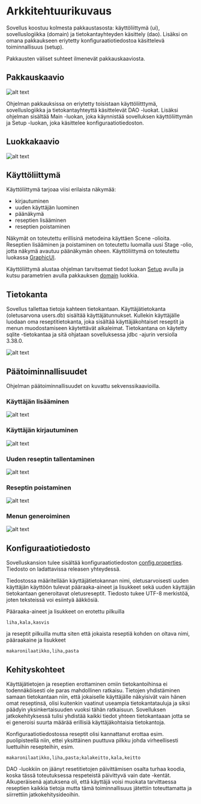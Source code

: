<h1>Arkkitehtuurikuvaus</h1>

Sovellus koostuu kolmesta pakkaustasosta: käyttöliittymä (ui), sovelluslogiikka (domain) ja tietokantayhteyden käsittely (dao). Lisäksi on omana pakkaukseen eriytetty konfiguraatiotiedostoa käsittelevä toiminnallisuus (setup).

Pakkausten väliset suhteet ilmenevät pakkauskaaviosta.

<h2>Pakkauskaavio</h2>

![alt text](images/Menuplannerpack.png)

Ohjelman pakkauksissa on eriytetty toisistaan käyttöliitttymä, sovelluslogiikka ja tietokantayhteyttä käsittelevät DAO -luokat. Lisäksi ohjelman sisältää Main -luokan, joka käynnistää sovelluksen käyttöliittymän ja Setup -luokan, joka käsittelee konfiguraatiotiedoston.

<h2>Luokkakaavio</h2>

![alt text](images/MenuplannerUML.png)

<h2>Käyttöliittymä</h2>

Käyttöliittymä tarjoaa viisi erilaista näkymää:

- kirjautuminen
- uuden käyttäjän luominen
- päänäkymä
- reseptien lisääminen
- reseptien poistaminen

Näkymät on toteutettu erillisinä metodeina käyttäen Scene -olioita. Reseptien lisääminen ja poistaminen on toteutettu luomalla uusi Stage -olio, jotta näkymä avautuu päänäkymän oheen. Käyttöliittymä on toteutettu luokassa [GraphicUI](../Menuplanner/src/main/java/ohte/ui/GraphicUI).

Käyttöliittymä alustaa ohjelman tarvitsemat tiedot luokan [Setup](../Menuplanner/src/main/java/ohte/setup/Setup.java) avulla ja kutsu parametrien avulla pakkauksen [domain](../Menuplanner/src/main/java/ohte/domain) luokkia.

<h2>Tietokanta</h2>

Sovellus tallettaa tietoja kahteen tietokantaan. Käyttäjätietokanta (oletusarvona users.db) sisältää käyttäjätunnukset. Kullekin käyttäjälle luodaan oma reseptitietokanta, joka sisältää käyttäjäkohtaiset reseptit ja menun muodostamiseen käytettävät aikaleimat. Tietokantana on käytetty sqlite -tietokantaa ja sitä ohjataan sovelluksessa jdbc -ajurin versiolla 3.38.0.

![alt text](images/tietokannat.png)

<h2>Päätoiminnallisuudet</h2>

Ohjelman päätoiminnallisuudet on kuvattu sekvenssikaavioilla.

<h3>Käyttäjän lisääminen</h3>

![alt text](images/createUserSequence.png)

<h3>Käyttäjän kirjautuminen</h3>

![alt text](images/userLoginSequence.png)

<h3>Uuden reseptin tallentaminen</h3>

![alt text](images/addRecipeSequence.png)

<h3>Reseptin poistaminen</h3>

![alt text](images/delRecipeSequence.png)

<h3>Menun generoiminen</h3>

![alt text](images/generateMenuSequence.png)

<h2>Konfiguraatiotiedosto</h2>

Sovelluskansion tulee sisältää konfiguraatiotiedoston [config.properties](../Menuplanner/config.properties). Tiedosto on ladattavissa releasen yhteydessä.

Tiedostossa määritellään käyttäjätietokannan nimi, oletusarvoisesti uuden käyttäjän käyttöön tulevat pääraaka-aineet ja lisukkeet sekä uuden käyttäjän tietokantaan generoitavat oletusreseptit. Tiedosto tukee UTF-8 merkistöä, joten teksteissä voi esiintyä ääkkösiä.

Pääraaka-aineet ja lisukkeet on erotettu pilkuilla

<code>liha,kala,kasvis</code>

ja reseptit pilkuilla mutta siten että jokaista reseptiä kohden on oltava nimi, pääraakaine ja lisukkeet

<code>makaronilaatikko,liha,pasta</code>

<h2>Kehityskohteet</h2>

Käyttäjätietojen ja reseptien erottaminen omiin tietokantoihinsa ei todennäköisesti ole paras mahdollinen ratkaisu. Tietojen yhdistäminen samaan tietokantaan niin, että jokaiselle käyttäjälle näkyisivät vain hänen omat reseptinsä, olisi kuitenkin vaatinut useampia tietokantatauluja ja siksi päädyin yksinkertaisuuden vuoksi tähän ratkaisuun. Sovelluksen jatkokehityksessä tulisi yhdistää kaikki tiedot yhteen tietokantaaan jotta se ei generoisi suurta määrää erillisiä käyttäjäkohtaisia tietokantoja.

Konfiguraatiotiedostossa reseptit olisi kannattanut erottaa esim. puolipisteellä niin, ettei yksittäinen puuttuva pilkku johda virheellisesti luettuihin resepteihin, esim.

<code>makaronilaatikko,liha,pasta;kalakeitto,kala,keitto</code>

DAO -luokkiin on jäänyt resetitietojen päivittämisen osalta turhaa koodia, koska tässä toteutuksessa respeteistä päivittyvä vain date -kentät. Alkuperäisenä ajatuksena oli, että käyttäjä voisi muokata tarvittaessa reseptien kaikkia tietoja mutta tämä toiminnallisuus jätettiin toteuttamatta ja siirrettiin jatkokehitysideoihin.
